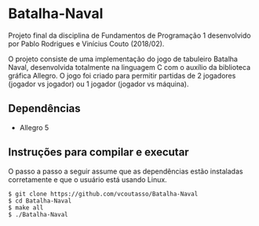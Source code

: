 # Batalha-Naval

Projeto final da disciplina de Fundamentos de Programação 1 desenvolvido por Pablo Rodrigues e Vinícius Couto (2018/02).

O projeto consiste de uma implementação do jogo de tabuleiro Batalha Naval, desenvolvida totalmente na linguagem C com o auxílio da biblioteca gráfica Allegro.
O jogo foi criado para permitir partidas de 2 jogadores (jogador vs jogador) ou 1 jogador (jogador vs máquina).

## Dependências
- Allegro 5

## Instruções para compilar e executar

O passo a passo a seguir assume que as dependências estão instaladas corretamente e que o usuário está usando Linux.

```
$ git clone https://github.com/vcoutasso/Batalha-Naval
$ cd Batalha-Naval
$ make all
$ ./Batalha-Naval
```
